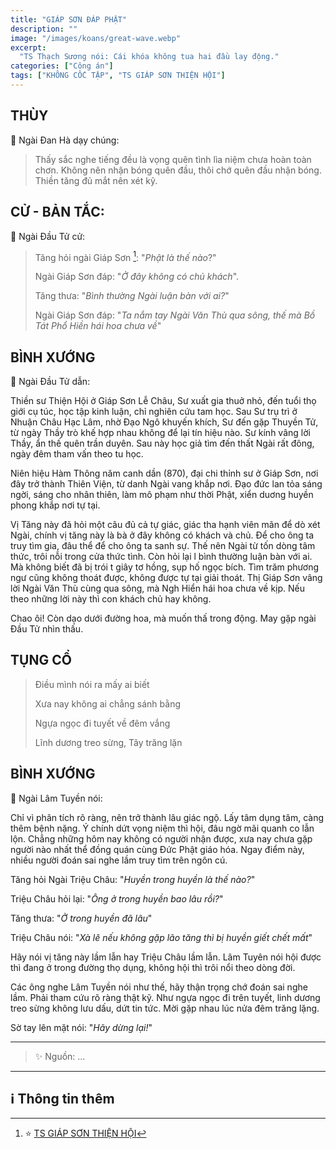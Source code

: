 ```yaml
---
title: "GIÁP SƠN ĐÁP PHẬT"
description: ""
image: "/images/koans/great-wave.webp"
excerpt: 
  "TS Thạch Sương nói: Cái khóa không tua hai đầu lay động."
categories: ["Công án"]
tags: ["KHÔNG CỐC TẬP", "TS GIÁP SƠN THIỆN HỘI"]
---
```


## THÙY

📢 Ngài Đan Hà dạy chúng:

> Thấy sắc nghe tiếng đều là vọng quên tình lìa niệm chưa hoàn toàn chơn. 
> Không nên nhận bóng quên đầu, thôi chớ quên đầu nhận bóng.
Thiền tăng đủ mắt nên xét kỹ.

## CỬ - BẢN TẮC:

📢 Ngài Đầu Tử cử: 

> Tăng hỏi ngài Giáp Sơn [^1]: "_Phật là thế nào_?"
>
> Ngài Giáp Sơn đáp: "_Ở đây không có chủ khách_".
>
> Tăng thưa: "_Bình thường Ngài luận bàn với ai?_"
>
> Ngài Giáp Sơn đáp: "_Ta nắm tay Ngài Văn Thù qua sông, thế mà Bồ Tát Phổ Hiền hái hoa chưa về_"

## BÌNH XƯỚNG

📢 Ngài Đầu Tử dẫn:

Thiền sư Thiện Hội ở Giáp Sơn Lễ Châu, Sư xuất gia thuở nhỏ, đến tuổi thọ giới cụ túc, học tập kinh luận, chỉ nghiên cứu tam học.
Sau Sư trụ trì ở Nhuận Châu Hạc Lâm, nhờ Đạo Ngô khuyến khích, Sư đến gặp Thuyền Tử, từ ngày Thầy trò khế hợp nhau không để lại tín hiệu nào.
Sư kính vâng lời Thầy, ẩn thế quên trần duyên.
Sau này học giả tìm đến thất Ngài rất đông, ngày đêm tham vấn theo tu học.

Niên hiệu Hàm Thông năm canh dần (870), đại chi thỉnh sư ở Giáp Sơn, nơi đây trở thành Thiên Viện, từ danh Ngài vang khắp nơi. 
Đạo đức lan tỏa sáng ngời, sáng cho nhân thiên, làm mô phạm như thời Phật, xiển duơng huyền phong khắp nơi tự tại.

Vị Tăng này đã hỏi một câu đủ cả tự giác, giác tha hạnh viên mãn để dò xét Ngài, chính vị tăng này là bà ở đây không có khách và chủ.
Để cho ông ta truy tìm gia, đâu thể để cho ông ta sanh sự. 
Thế nên Ngài từ tốn dòng tâm thức, trôi nỗi trong cửa thức tình. 
Còn hỏi lại l bình thường luận bàn với ai.
Mà không biết đã bị trói t giây tơ hồng, sụp hố ngọc bích. 
Tìm trăm phương ngư cũng không thoát được, không được tự tại giải thoát.
Thị Giáp Sơn vâng lời Ngài Văn Thù cùng qua sông, mà Ngh Hiển hái hoa chưa về kịp. 
Nếu theo những lời này thì con khách chủ hay không.

Chao ôi! Còn dạo dưới đường hoa, mà muốn thấ trong động. May gặp ngài Đầu Tử nhìn thấu.


## TỤNG CỔ

> Điều mình nói ra mấy ai biết
>
> Xưa nay không ai chẳng sánh bằng
>
> Ngựa ngọc đi tuyết về đêm vắng
>
> Lĩnh dương treo sừng, Tây trăng lặn

## BÌNH XƯỚNG

📢 Ngài Lâm Tuyền nói: 

Chỉ vì phân tích rõ ràng, nên trở thành lâu giác ngộ.
Lấy tâm dụng tâm, càng thêm bệnh nặng.
Ý chính dứt vọng niệm thì hội, đâu ngờ mãi quanh co lẫn lộn.
Chẳng những hôm nay không có người nhận được, xưa nay chưa gặp người nào nhất thể đồng quán cùng Đức Phật giáo hóa.
Ngay điểm này, nhiều người đoán sai nghe lầm truy tìm trên ngôn cú.

Tăng hỏi Ngài Triệu Châu: "_Huyền trong huyền là thế nào?_"

Triệu Châu hỏi lại: "_Ông ở trong huyền bao lâu rồi?_"

Tăng thưa: "_Ở trong huyền đã lâu_"

Triệu Châu nói: "_Xà lê nếu không gặp lão tăng thì bị huyền giết chết mất_"

Hãy nói vị tăng này lầm lẫn hay Triệu Châu lầm lẫn.
Lâm Tuyên nói hội được thì đang ở trong đường thọ dụng, không hội thì trôi nổi theo dòng đời.

Các ông nghe Lâm Tuyền nói như thế, hãy thận trọng chớ đoán sai nghe lầm.
Phải tham cứu rõ ràng thật kỹ.
Như ngựa ngọc đi trên tuyết, linh dương treo sừng không lưu dấu, dứt tin tức.
Mời gặp nhau lúc nửa đêm trăng lặng.

Sờ tay lên mặt nói: "_Hãy dừng lại!_"

<hr class="blog-rule" />

> ✨ Nguồn: ...

<hr class="blog-rule" />

## ℹ️ Thông tin thêm

[^1]: ⭐️ <a href="/masters/Jiashan-Shanhui" target="_blank">TS GIÁP SƠN THIỆN HỘI</a>
